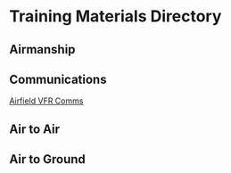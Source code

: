 # Training Materials Directory

## Airmanship


## Communications
[Airfield VFR Comms](communications/airfield-vfr-comms.md)

## Air to Air


## Air to Ground
